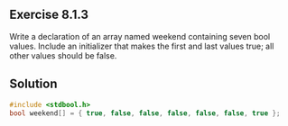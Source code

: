 ## Exercise 8.1.3
Write a declaration of an array named weekend containing seven bool values. Include an initializer that makes the first and last values true; all other values should be false.

## Solution
```c
#include <stdbool.h>
bool weekend[] = { true, false, false, false, false, false, true };
```
